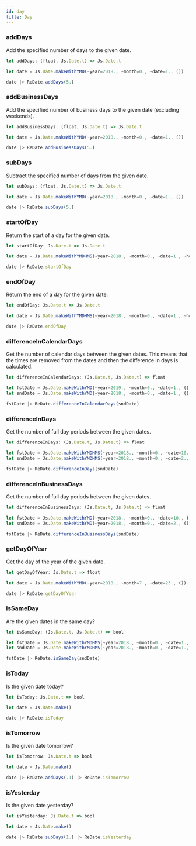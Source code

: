 ```yaml
---
id: day
title: Day
---
```



### addDays

Add the specified number of days to the given date.

```js
let addDays: (float, Js.Date.t) => Js.Date.t
```

```js
let date = Js.Date.makeWithYMD(~year=2018., ~month=0., ~date=1., ())

date |> ReDate.addDays(5.)
```

### addBusinessDays

Add the specified number of business days to the given date (excluding weekends).

```js
let addBusinessDays: (float, Js.Date.t) => Js.Date.t
```

```js
let date = Js.Date.makeWithYMD(~year=2018., ~month=0., ~date=1., ())

date |> ReDate.addBusinessDays(5.)
```

### subDays

Subtract the specified number of days from the given date.

```js
let subDays: (float, Js.Date.t) => Js.Date.t
```

```js
let date = Js.Date.makeWithYMD(~year=2018., ~month=0., ~date=1., ())

date |> ReDate.subDays(5.)
```

### startOfDay

Return the start of a day for the given date.

```js
let startOfDay: Js.Date.t => Js.Date.t
```

```js
let date = Js.Date.makeWithYMDHMS(~year=2018., ~month=0., ~date=1., ~hours=16., ~minutes=50., ~seconds=12., ())

date |> ReDate.startOfDay
```

### endOfDay

Return the end of a day for the given date.

```js
let endOfDay: Js.Date.t => Js.Date.t
```

```js
let date = Js.Date.makeWithYMDHMS(~year=2018., ~month=0., ~date=1., ~hours=16., ~minutes=50., ~seconds=12., ())

date |> ReDate.endOfDay
```

### differenceInCalendarDays

Get the number of calendar days between the given dates. This means that the times are removed from the dates and then the difference in days is calculated.

```js
let differenceInCalendarDays: (Js.Date.t, Js.Date.t) => float
```

```js
let fstDate = Js.Date.makeWithYMD(~year=2019., ~month=0., ~date=1., ())
let sndDate = Js.Date.makeWithYMD(~year=2018., ~month=0., ~date=1., ())

fstDate |> ReDate.differenceInCalendarDays(sndDate)
```

### differenceInDays

Get the number of full day periods between the given dates.

```js
let differenceInDays: (Js.Date.t, Js.Date.t) => float
```

```js
let fstDate = Js.Date.makeWithYMDHMS(~year=2018., ~month=0., ~date=10., ~hours=10., ~minutes=15., ~seconds=55., ())
let sndDate = Js.Date.makeWithYMDHMS(~year=2018., ~month=0., ~date=2., ~hours=20., ~minutes=50., ~seconds=10., ())

fstDate |> ReDate.differenceInDays(sndDate)
```

### differenceInBusinessDays

Get the number of full day periods between the given dates.

```js
let differenceInBusinessDays: (Js.Date.t, Js.Date.t) => float
```

```js
let fstDate = Js.Date.makeWithYMD(~year=2018., ~month=0., ~date=10., ())
let sndDate = Js.Date.makeWithYMD(~year=2018., ~month=0., ~date=2., ())

fstDate |> ReDate.differenceInBusinessDays(sndDate)
```

### getDayOfYear

Get the day of the year of the given date.

```js
let getDayOfYear: Js.Date.t => float
```

```js
let date = Js.Date.makeWithYMD(~year=2018., ~month=7., ~date=23., ())

date |> ReDate.getDayOfYear
```

### isSameDay

Are the given dates in the same day?

```js
let isSameDay: (Js.Date.t, Js.Date.t) => bool
```

```js
let fstDate = Js.Date.makeWithYMDHMS(~year=2018., ~month=0., ~date=1., ~hours=16., ~minutes=50., ~seconds=12., ())
let sndDate = Js.Date.makeWithYMDHMS(~year=2018., ~month=0., ~date=1., ~hours=10., ~minutes=15., ~seconds=55., ())

fstDate |> ReDate.isSameDay(sndDate)
```

### isToday

Is the given date today?

```js
let isToday: Js.Date.t => bool
```

```js
let date = Js.Date.make()

date |> ReDate.isToday
```

### isTomorrow

Is the given date tomorrow?

```js
let isTomorrow: Js.Date.t => bool
```

```js
let date = Js.Date.make()

date |> ReDate.addDays(.1) |> ReDate.isTomorrow
```

### isYesterday

Is the given date yesterday?

```js
let isYesterday: Js.Date.t => bool
```

```js
let date = Js.Date.make()

date |> ReDate.subDays(1.) |> ReDate.isYesterday
```

